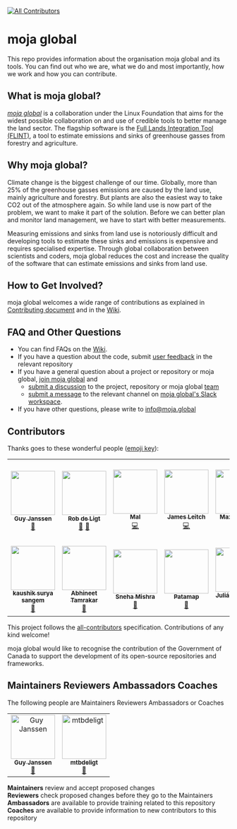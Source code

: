 [![All Contributors](https://img.shields.io/badge/all_contributors-7-orange.svg?style=flat-square)](#contributors)

# moja global   
This repo provides information about the organisation moja global and its tools. You can find out who we are, what we do and most importantly, how we work and how you can contribute.  


## What is moja global?  

[*moja global*](http://moja.global/) is a collaboration under the Linux Foundation that aims for the widest possible collaboration on and use of credible tools to better manage the land sector. The flagship software is the 
 [Full Lands Integration Tool (FLINT)](), 
a tool to estimate emissions and sinks of greenhouse gasses from forestry and agriculture.  


## Why moja global?  

Climate change is the biggest challenge of our time. Globally, more than 25% of the greenhouse gasses emissions are caused by the land use, mainly agriculture and forestry. But plants are also the easiest way to take CO2 out of the atmosphere again. So  while land use is now part of the problem, we want to make it part of the solution. Before we can better plan and monitor land management, we have to start with better measurements.   

Measuring emissions and sinks from land use is notoriously difficult and developing tools to estimate these sinks and emissions is expensive and requires specialised expertise. Through global collaboration between scientists and coders, moja global reduces the cost and increase the quality of the software that can estimate emissions and sinks from land use.  



## How to Get Involved?  

moja global welcomes a wide range of contributions as explained in [Contributing document](CONTRIBUTING.md) and in the [Wiki](https://github.com/moja-global/.github/wiki).  
  
  
  
## FAQ and Other Questions  

* You can find FAQs on the [Wiki](https://github.com/moja.global/.github/wiki).  
* If you have a question about the code, submit [user feedback](https://github.com/moja-global/About-moja-global/blob/master/Contributing/How-to-Provide-User-Feedback.md) in the relevant repository  
* If you have a general question about a project or repository or moja global, [join moja global](https://github.com/moja-global/About-moja-global/blob/master/Contributing/How-to-Join-moja-global.md) and 
    * [submit a discussion](https://help.github.com/en/articles/about-team-discussions) to the project, repository or moja global [team](https://github.com/orgs/moja-global/teams)
    * [submit a message](https://get.slack.help/hc/en-us/categories/200111606#send-messages) to the relevant channel on [moja global's Slack workspace](https://mojaglobal.slack.com). 
* If you have other questions, please write to info@moja.global   


  
## Contributors

Thanks goes to these wonderful people ([emoji key](https://allcontributors.org/docs/en/emoji-key)): 

<!-- ALL-CONTRIBUTORS-LIST:START - Do not remove or modify this section -->
<!-- prettier-ignore-start -->
<!-- markdownlint-disable -->
<table>
  <tr>
    <td align="center"><a href="https://github.com/gmajan"><img src="https://avatars0.githubusercontent.com/u/8733319?v=4" width="100px;" alt=""/><br /><sub><b>Guy Janssen</b></sub></a><br /><a href="#maintenance-gmajan" title="Maintenance">🚧</a></td>
    <td align="center"><a href="https://github.com/mtbdeligt"><img src="https://avatars3.githubusercontent.com/u/16447169?v=4" width="100px;" alt=""/><br /><sub><b>Rob de Ligt</b></sub></a><br /><a href="https://github.com/moja-global/About_moja_global/commits?author=mtbdeligt" title="Documentation">📖</a> <a href="#maintenance-mtbdeligt" title="Maintenance">🚧</a></td>
    <td align="center"><a href="https://github.com/malfrancis"><img src="https://avatars0.githubusercontent.com/u/5935221?v=4" width="100px;" alt=""/><br /><sub><b>Mal</b></sub></a><br /><a href="https://github.com/moja-global/About_moja_global/commits?author=malfrancis" title="Code">💻</a></td>
    <td align="center"><a href="https://github.com/leitchy"><img src="https://avatars0.githubusercontent.com/u/3417817?v=4" width="100px;" alt=""/><br /><sub><b>James Leitch</b></sub></a><br /><a href="https://github.com/moja-global/About_moja_global/commits?author=leitchy" title="Code">💻</a></td>
    <td align="center"><a href="https://github.com/mfellows"><img src="https://avatars0.githubusercontent.com/u/8548157?v=4" width="100px;" alt=""/><br /><sub><b>Max Fellows</b></sub></a><br /><a href="https://github.com/moja-global/About_moja_global/commits?author=mfellows" title="Code">💻</a></td>
    <td align="center"><a href="https://canada.ca"><img src="https://avatars3.githubusercontent.com/u/20973642?v=4" width="100px;" alt=""/><br /><sub><b>Government of Canada - Gouvernement du Canada</b></sub></a><br /><a href="#financial-canada-ca" title="Financial">💵</a></td>
    <td align="center"><a href="https://github.com/nibwene"><img src="https://avatars2.githubusercontent.com/u/52450703?v=4" width="100px;" alt=""/><br /><sub><b>Nibwene</b></sub></a><br /><a href="https://github.com/moja-global/About_moja_global/commits?author=nibwene" title="Documentation">📖</a></td>
   <td align="center"><a href="https://www.linkedin.com/in/parth-arora-1449ab14a/"><img src="https://scontent.fbho2-1.fna.fbcdn.net/v/t1.0-9/22308956_699791580219629_8478306991939367371_n.jpg?_nc_cat=103&_nc_sid=174925&_nc_ohc=64IO4U3QfRYAX8HnOSc&_nc_ht=scontent.fbho2-1.fna&oh=4b8d5e475d22f4108a32ade38357ab24&oe=5F3767C5" width="100px" alt=""/><br /><sub><b>Parth Arora</b></sub></a><br/><a href="https://drive.google.com/open?id=1ZEIe905-vOv0158zEhHXaJ-nPXm395gx" title="Resume">📆</a>
</td>
  </tr>
  <tr>
    <td align="center"><a href="https://github.com/kaskou"><img src="https://avatars1.githubusercontent.com/u/8544371?v=4" width="100px;" alt=""/><br /><sub><b>kaushik surya sangem</b></sub></a><br /><a href="#maintenance-kaskou" title="Maintenance">🚧</a></td>
    <td align="center"><a href="https://abhineet.tk"><img src="https://avatars1.githubusercontent.com/u/11965776?v=4" width="100px;" alt=""/><br /><sub><b>Abhineet Tamrakar</b></sub></a><br /><a href="https://github.com/moja-global/About_moja_global/commits?author=abhineet97" title="Documentation">📖</a></td>
    <td align="center"><a href="https://github.com/Tlazypanda"><img src="https://avatars0.githubusercontent.com/u/33183263?v=4" width="100px;" alt=""/><br /><sub><b>Sneha Mishra</b></sub></a><br /><a href="https://github.com/moja-global/About_moja_global/commits?author=Tlazypanda" title="Documentation">📖</a></td>
    <td align="center"><a href="https://github.com/Patamap"><img src="https://avatars3.githubusercontent.com/u/59905399?v=4" width="100px;" alt=""/><br /><sub><b>Patamap</b></sub></a><br /><a href="https://github.com/moja-global/About_moja_global/commits?author=Patamap" title="Documentation">📖</a></td>
    <td align="center"><a href="http://www.juliancabezas.com"><img src="https://avatars1.githubusercontent.com/u/17553010?v=4" width="100px;" alt=""/><br /><sub><b>Julián Cabezas</b></sub></a><br /><a href="https://github.com/moja-global/GCBM.Chile.Implementation/commits?author=juliancabezas" title="Code">💻</a></td>
   <td align="center"><a href="https://github.com/yjko2"><img src="https://avatars2.githubusercontent.com/u/68292564?s=80&v=4" width="100px;" alt=""/><br /><sub><b>Youngjin</b></sub></a><br /><a href="https://github.com/moja-global/FLINT.Projections/commits?author=yjko2" title="Documentation">:book:</a></td>
   <td align="center"><a href="http://abhi-blogs.web.app"><img src="https://avatars1.githubusercontent.com/u/36303692?v=4" width="100px;" alt=""/><br /><sub><b>Abhishek Garain</b></sub></a><br /><a href="https://github.com/moja-global/GSoC.FLINT.JSON_Interface/commits?author=abhi211199" title="Code">💻</a></td>
   <td align="center"><a href="https://github.com/saloni-garg"><img src="https://avatars0.githubusercontent.com/u/26901250?v=4" width="100px;" alt=""/><br /><sub><b>Saloni Garg</b></sub></a><br /><a href="https://www.youtube.com/channel/UCfQUrrNP1Xf-Fv4c8uHYXhQ/" title="Tech Evangelist">:woman_office_worker:</a></td>
      <td align="center"><a href="https://github.com/sulays"><img src="https://avatars2.githubusercontent.com/u/22588201?v=4" width="100px;" alt=""/><br /><sub><b>Sulay Shah</b></sub></a><br /><a href="https://github.com/moja-global/GSoC.FLINT.Module.Agricultural_Soil_Model/commits?author=sulays" title="Code">💻</a></td>
  </tr>
</table>

<!-- markdownlint-enable -->
<!-- prettier-ignore-end -->
<!-- ALL-CONTRIBUTORS-LIST:END -->

This project follows the [all-contributors](https://github.com/all-contributors/all-contributors) specification. Contributions of any kind welcome!  

moja global would like to recognise the contribution of the Government of Canada to support the development of its open-source repositories and frameworks.
  
  
## Maintainers Reviewers Ambassadors Coaches

The following people are Maintainers Reviewers Ambassadors or Coaches

<table><tr><td align="center"><a href="https://github.com/gmajan"><img src="https://avatars0.githubusercontent.com/u/8733319?v=4" width="100px;" alt="Guy Janssen"/><br /><sub><b>Guy Janssen</b></sub></a><br /><a href="#maintenance-gmajan" title="Maintenance">🚧</a></td><td align="center"><a href="https://github.com/mtbdeligt"><img src="https://avatars3.githubusercontent.com/u/16447169?v=4" width="100px;" alt="mtbdeligt"/><br /><sub><b>mtbdeligt</b></sub></a><br /><a href="https://github.com/moja-global/About-moja-global/commits?author=mtbdeligt" title="Documentation">📖</a></tr></table>

**Maintainers** review and accept proposed changes  
**Reviewers** check proposed changes before they go to the Maintainers  
**Ambassadors** are available to provide training related to this repository  
**Coaches** are available to provide information to new contributors to this repository  

